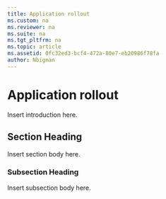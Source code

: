 ```yaml
---
title: Application rollout
ms.custom: na
ms.reviewer: na
ms.suite: na
ms.tgt_pltfrm: na
ms.topic: article
ms.assetid: 0fc32ed3-bcf4-472a-80e7-eb20986f78fa
author: Nbigman
---
```

# Application rollout
Insert introduction here.

## Section Heading
Insert section body here.

### Subsection Heading
Insert subsection body here.

